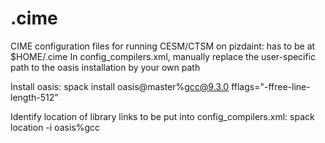 # .cime
CIME configuration files for running CESM/CTSM on pizdaint: has to be at $HOME/.cime
In config_compilers.xml, manually replace the user-specific path to the oasis installation by your own path

Install oasis:
spack install oasis@master%gcc@9.3.0 fflags="-ffree-line-length-512"

Identify  location of library links to be put into config_compilers.xml:
spack location -i oasis%gcc
